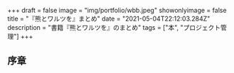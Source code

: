 +++
draft = false
image = "img/portfolio/wbb.jpeg"
showonlyimage = false
title = "『熊とワルツを』まとめ"
date = "2021-05-04T22:12:03.284Z"
description = "書籍『熊とワルツを』のまとめ"
tags = ["本", "プロジェクト管理"]
+++

## 序章